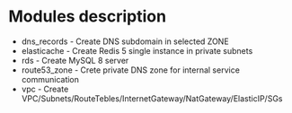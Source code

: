 # Modules description

- dns_records  - Create DNS subdomain in selected ZONE
- elasticache  - Create Redis 5 single instance in private subnets
- rds          - Create MySQL 8 server
- route53_zone - Crete private DNS zone for internal service communication
- vpc          - Create VPC/Subnets/RouteTebles/InternetGateway/NatGateway/ElasticIP/SGs
